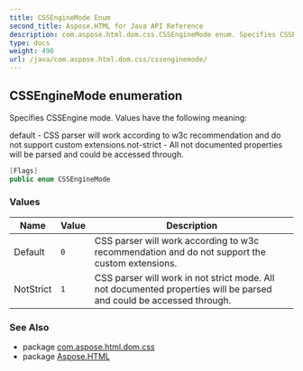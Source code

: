 ```yaml
---
title: CSSEngineMode Enum
second_title: Aspose.HTML for Java API Reference
description: com.aspose.html.dom.css.CSSEngineMode enum. Specifies CSSEngine mode. Values have the following meaning
type: docs
weight: 490
url: /java/com.aspose.html.dom.css/cssenginemode/
---
```

## CSSEngineMode enumeration

Specifies CSSEngine mode. Values have the following meaning:

default - CSS parser will work according to w3c recommendation and do not support custom extensions.not-strict - All not documented properties will be parsed and could be accessed through.

```java
[Flags]
public enum CSSEngineMode
```

### Values

| Name | Value | Description |
| --- | --- | --- |
| Default | `0` | CSS parser will work according to w3c recommendation and do not support the custom extensions. |
| NotStrict | `1` | CSS parser will work in not strict mode. All not documented properties will be parsed and could be accessed through. |

### See Also

* package [com.aspose.html.dom.css](../../com.aspose.html.dom.css/)
* package [Aspose.HTML](../../)
